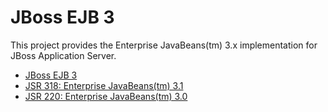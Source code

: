 JBoss EJB 3
===========

This project provides the Enterprise JavaBeans(tm) 3.x implementation for
JBoss Application Server.

* [JBoss EJB 3](http://www.jboss.org/ejb3)
* [JSR 318: Enterprise JavaBeans(tm) 3.1](http://jcp.org/en/jsr/detail?id=318)
* [JSR 220: Enterprise JavaBeans(tm) 3.0](http://jcp.org/en/jsr/detail?id=220)
